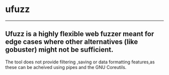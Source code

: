 # ufuzz
---
Ufuzz is a highly flexible web fuzzer meant for edge cases where other alternatives (like gobuster) might not be sufficient.
---
The tool does not provide filtering ,saving or data formatting features,as these can be acheived using pipes and the GNU Coreutils.
